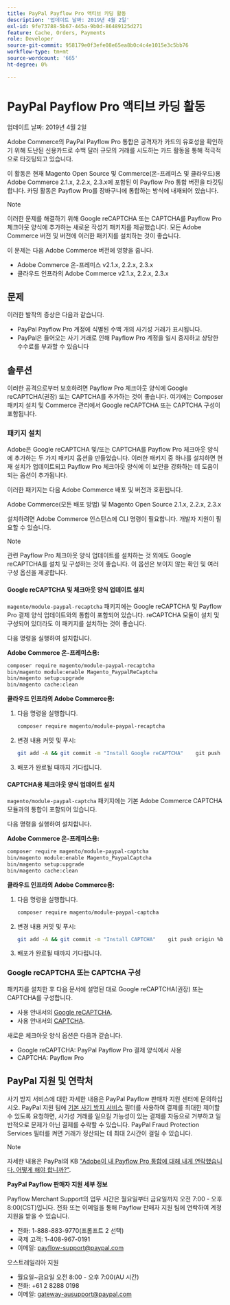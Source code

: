 ```yaml
---
title: PayPal Payflow Pro 액티브 카딩 활동
description: '업데이트 날짜: 2019년 4월 2일'
exl-id: 9fe73788-5b67-445a-9b0d-86489125d271
feature: Cache, Orders, Payments
role: Developer
source-git-commit: 958179e0f3efe08e65ea8b0c4c4e1015e3c5bb76
workflow-type: tm+mt
source-wordcount: '665'
ht-degree: 0%

---
```


# PayPal Payflow Pro 액티브 카딩 활동

업데이트 날짜: 2019년 4월 2일

Adobe Commerce의 PayPal Payflow Pro 통합은 공격자가 카드의 유효성을 확인하기 위해 도난된 신용카드로 수백 달러 규모의 거래를 시도하는 카드 활동을 통해 적극적으로 타깃팅되고 있습니다.

이 활동은 현재 Magento Open Source 및 Commerce(온-프레미스 및 클라우드)용 Adobe Commerce 2.1.x, 2.2.x, 2.3.x에 포함된 이 Payflow Pro 통합 버전을 타깃팅합니다. 카딩 활동은 Payflow Pro를 장바구니에 통합하는 방식에 내재되어 있습니다.

>[!NOTE]
>
>이러한 문제를 해결하기 위해 Google reCAPTCHA 또는 CAPTCHA를 Payflow Pro 체크아웃 양식에 추가하는 새로운 작성기 패키지를 제공했습니다. 모든 Adobe Commerce 버전 및 버전에 이러한 패키지를 설치하는 것이 좋습니다.

이 문제는 다음 Adobe Commerce 버전에 영향을 줍니다.

* Adobe Commerce 온-프레미스 v2.1.x, 2.2.x, 2.3.x
* 클라우드 인프라의 Adobe Commerce v2.1.x, 2.2.x, 2.3.x

## 문제

이러한 발작의 증상은 다음과 같습니다.

* PayPal Payflow Pro 계정에 식별된 수백 개의 사기성 거래가 표시됩니다.
* PayPal은 들어오는 사기 거래로 인해 Payflow Pro 계정을 일시 중지하고 상당한 수수료를 부과할 수 있습니다

## 솔루션

이러한 공격으로부터 보호하려면 Payflow Pro 체크아웃 양식에 Google reCAPTCHA(권장) 또는 CAPTCHA를 추가하는 것이 좋습니다. 여기에는 Composer 패키지 설치 및 Commerce 관리에서 Google reCAPTCHA 또는 CAPTCHA 구성이 포함됩니다.

### 패키지 설치

Adobe은 Google reCAPTCHA 및/또는 CAPTCHA를 Payflow Pro 체크아웃 양식에 추가하는 두 가지 패키지 옵션을 만들었습니다. 이러한 패키지 중 하나를 설치하면 현재 설치가 업데이트되고 Payflow Pro 체크아웃 양식에 이 보안을 강화하는 데 도움이 되는 옵션이 추가됩니다.

이러한 패키지는 다음 Adobe Commerce 배포 및 버전과 호환됩니다.

Adobe Commerce(모든 배포 방법) 및 Magento Open Source 2.1.x, 2.2.x, 2.3.x

설치하려면 Adobe Commerce 인스턴스에 CLI 명령이 필요합니다. 개발자 지원이 필요할 수 있습니다.

>[!NOTE]
>
>관련 Payflow Pro 체크아웃 양식 업데이트를 설치하는 것 외에도 Google reCAPTCHA를 설치 및 구성하는 것이 좋습니다. 이 옵션은 보이지 않는 확인 및 여러 구성 옵션을 제공합니다.

#### Google reCAPTCHA 및 체크아웃 양식 업데이트 설치

`magento/module-paypal-recaptcha` 패키지에는 Google reCAPTCHA 및 Payflow Pro 결제 양식 업데이트와의 통합이 포함되어 있습니다. reCAPTCHA 모듈이 설치 및 구성되어 있더라도 이 패키지를 설치하는 것이 좋습니다.

다음 명령을 실행하여 설치합니다.

**Adobe Commerce 온-프레미스용:**

```bash
composer require magento/module-paypal-recaptcha
bin/magento module:enable Magento_PaypalReCaptcha
bin/magento setup:upgrade
bin/magento cache:clean
```

**클라우드 인프라의 Adobe Commerce용:**

1. 다음 명령을 실행합니다.

   ```bash
   composer require magento/module-paypal-recaptcha
   ```

1. 변경 내용 커밋 및 푸시:

   ```bash
   git add -A && git commit -m "Install Google reCAPTCHA"    git push origin %branch_name%
   ```

1. 배포가 완료될 때까지 기다립니다.

#### CAPTCHA용 체크아웃 양식 업데이트 설치

`magento/module-paypal-captcha` 패키지에는 기본 Adobe Commerce CAPTCHA 모듈과의 통합이 포함되어 있습니다.

다음 명령을 실행하여 설치합니다.

**Adobe Commerce 온-프레미스용:**

```bash
composer require magento/module-paypal-captcha
bin/magento module:enable Magento_PaypalCaptcha
bin/magento setup:upgrade
bin/magento cache:clean
```

**클라우드 인프라의 Adobe Commerce용:**

1. 다음 명령을 실행합니다.

   ```bash
   composer require magento/module-paypal-captcha
   ```

1. 변경 내용 커밋 및 푸시:

   ```bash
   git add -A && git commit -m "Install CAPTCHA"    git push origin %branch_name%
   ```

1. 배포가 완료될 때까지 기다립니다.

### Google reCAPTCHA 또는 CAPTCHA 구성

패키지를 설치한 후 다음 문서에 설명된 대로 Google reCAPTCHA(권장) 또는 CAPTCHA를 구성합니다.

* 사용 안내서의 [Google reCAPTCHA](https://docs.magento.com/user-guide/stores/security-google-recaptcha.html).
* 사용 안내서의 [CAPTCHA](https://docs.magento.com/user-guide/stores/security-captcha.html).

새로운 체크아웃 양식 옵션은 다음과 같습니다.

* Google reCAPTCHA: PayPal Payflow Pro 결제 양식에서 사용
* CAPTCHA: Payflow Pro

## PayPal 지원 및 연락처

사기 방지 서비스에 대한 자세한 내용은 PayPal Payflow 판매자 지원 센터에 문의하십시오. PayPal 지원 팀에 [기본 사기 방지 서비스](https://developer.paypal.com/api/nvp-soap/payflow/fraud-protection/) 필터를 사용하여 결제를 최대한 제어할 수 있도록 요청하면, 사기성 거래를 일으킬 가능성이 있는 결제를 자동으로 거부하고 일반적으로 문제가 아닌 결제를 수락할 수 있습니다. PayPal Fraud Protection Services 필터를 켜면 거래가 정산되는 데 최대 2시간이 걸릴 수 있습니다.

>[!NOTE]
>
>자세한 내용은 PayPal의 KB [&quot;Adobe이 내 Payflow Pro 통합에 대해 내게 연락했습니다. 어떻게 해야 합니까?&quot;](https://www.paypal.com/us/smarthelp/article/ts2242).

**PayPal Payflow 판매자 지원 세부 정보**

Payflow Merchant Support의 업무 시간은 월요일부터 금요일까지 오전 7:00 - 오후 8:00(CST)입니다. 전화 또는 이메일을 통해 Payflow 판매자 지원 팀에 연락하여 계정 지원을 받을 수 있습니다.

* 전화: 1-888-883-9770(프롬프트 2 선택)
* 국제 고객: 1-408-967-0191
* 이메일: [payflow-support@paypal.com](mailto:payflow-support@paypal.com)

오스트레일리아 지원

* 월요일~금요일 오전 8:00 - 오후 7:00(AU 시간)
* 전화: +61 2 8288 0198
* 이메일: [gateway-ausupport@paypal.com](mailto:gateway-ausupport@paypal.com)
